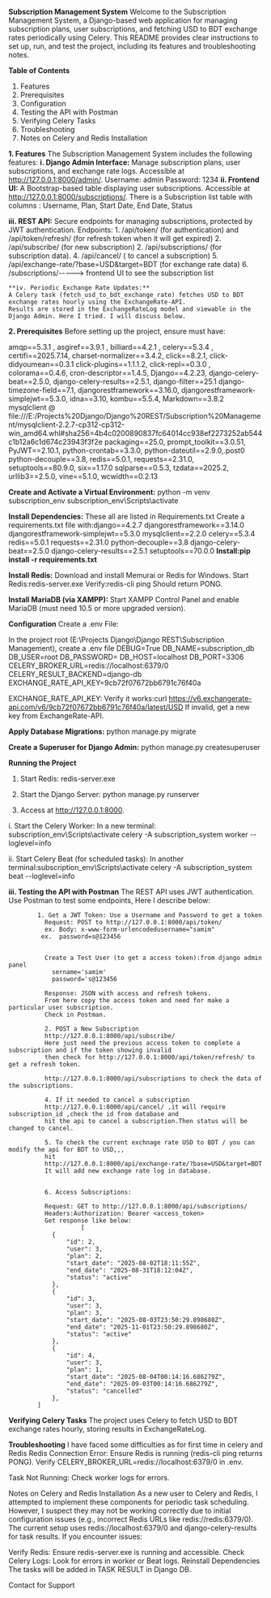 **Subscription Management System**
Welcome to the Subscription Management System, a Django-based web application for managing subscription plans, user subscriptions, and fetching USD to BDT exchange rates periodically using Celery.
This README provides clear instructions to set up, run, and test the project, including its features and troubleshooting notes.

**Table of Contents**
1. Features
2. Prerequisites
4. Configuration
5. Testing the API with Postman
6. Verifying Celery Tasks
7. Troubleshooting
9. Notes on Celery and Redis Installation

**1. Features**
The Subscription Management System includes the following features:
  **i. Django Admin Interface:**
        Manage subscription plans, user subscriptions, and exchange rate logs.
        Accessible at http://127.0.0.1:8000/admin/.
        Username: admin
        Password: 1234
  **ii. Frontend UI:**
      A Bootstrap-based table displaying user subscriptions.
      Accessible at http://127.0.0.1:8000/subscriptions/.
      There is a Subscription list table with columns : Username, Plan, Start Date, End Date, Status
      
  **iii. REST API:**
      Secure endpoints for managing subscriptions, protected by JWT authentication.
      Endpoints: 
          1. /api/token/ (for authentication) and /api/token/refresh/ (for refresh token when it will get expired)
          2. /api/subscribe/ (for new subscription)
          2. /api/subscriptions/ (for subscription data).
          4. /api/cancel/ ( to cancel a subscription)
          5. /api/exchange-rate/?base=USD&target=BDT (for exchange rate data)
          6. /subscriptions/-----> frontend UI to see the subscription list
          
    **iv. Periodic Exchange Rate Updates:**
    A Celery task (fetch_usd_to_bdt_exchange_rate) fetches USD to BDT exchange rates hourly using the ExchangeRate-API.
    Results are stored in the ExchangeRateLog model and viewable in the Django Admin. Here I tried. I will discuss below.



**2. Prerequisites**
Before setting up the project, ensure must have:

amqp==5.3.1 , asgiref==3.9.1 , billiard==4.2.1 , celery==5.3.4 , certifi==2025.7.14, charset-normalizer==3.4.2, click==8.2.1, click-didyoumean==0.3.1
click-plugins==1.1.1.2, click-repl==0.3.0 , colorama==0.4.6, cron-descriptor==1.4.5, Django==4.2.23, django-celery-beat==2.5.0, django-celery-results==2.5.1, django-filter==25.1 
django-timezone-field==7.1, djangorestframework==3.16.0, djangorestframework-simplejwt==5.3.0, idna==3.10, kombu==5.5.4, Markdown==3.8.2
mysqlclient @ file:///E:/Projects%20Django/Django%20REST/Subscription%20Management/mysqlclient-2.2.7-cp312-cp312-win_amd64.whl#sha256=4b4c0200890837fc64014cc938ef2273252ab544c1b12a6c1d674c23943f3f2e
packaging==25.0, prompt_toolkit==3.0.51, PyJWT==2.10.1, python-crontab==3.3.0, python-dateutil==2.9.0,.post0 python-decouple==3.8, redis==5.0.1, requests==2.31.0, setuptools==80.9.0, six==1.17.0
sqlparse==0.5.3, tzdata==2025.2, urllib3==2.5.0, vine==5.1.0, wcwidth==0.2.13


**Create and Activate a Virtual Environment:**
      python -m venv subscription_env
      subscription_env\Scripts\activate


**Install Dependencies:**
These all are listed in Requirements.txt
Create a requirements.txt file with:django==4.2.7
djangorestframework==3.14.0
djangorestframework-simplejwt==5.3.0
mysqlclient==2.2.0
celery==5.3.4
redis==5.0.1
requests==2.31.0
python-decouple==3.8
django-celery-beat==2.5.0
django-celery-results==2.5.1
setuptools==70.0.0
**Install:pip install -r requirements.txt**


**Install Redis:**
Download and install Memurai or Redis for Windows.
Start Redis:redis-server.exe
Verify:redis-cli ping
Should return PONG.


**Install MariaDB (via XAMPP):**
Start XAMPP Control Panel and enable MariaDB (must need 10.5 or more upgraded version).

**Configuration**
Create a .env File:

In the project root (E:\Projects Django\Django REST\Subscription Management), create a .env file
DEBUG=True
DB_NAME=subscription_db
DB_USER=root
DB_PASSWORD=
DB_HOST=localhost
DB_PORT=3306
CELERY_BROKER_URL=redis://localhost:6379/0
CELERY_RESULT_BACKEND=django-db
EXCHANGE_RATE_API_KEY=9cb72f07672bb6791c76f40a



EXCHANGE_RATE_API_KEY: Verify it works:curl https://v6.exchangerate-api.com/v6/9cb72f07672bb6791c76f40a/latest/USD
If invalid, get a new key from ExchangeRate-API.


**Apply Database Migrations:**
python manage.py migrate


**Create a Superuser for Django Admin:**
python manage.py createsuperuser


**Running the Project**

1. Start Redis:
    redis-server.exe
   
3. Start the Django Server:
    python manage.py runserver


4. Access at http://127.0.0.1:8000.


 i. Start the Celery Worker:
    In a new terminal:
    subscription_env\Scripts\activate
    celery -A subscription_system worker --loglevel=info

  ii. Start Celery Beat (for scheduled tasks):
    In another terminal:subscription_env\Scripts\activate
    celery -A subscription_system beat --loglevel=info

  **iii. Testing the API with Postman**
    The REST API uses JWT authentication. Use Postman to test some endpoints, Here I describe below:

            1. Get a JWT Token: Use a Username and Password to get a token
              Request: POST to http://127.0.0.1:8000/api/token/
              ex. Body: x-www-form-urlencodedusername="samim"
             ex.  password=s@123456


              Create a Test User (to get a access token):from django admin panel
                sername='samim'
                password='s@123456
              
              Response: JSON with access and refresh tokens.
              From here copy the access token and need for make a particular user subscription.
              Check in Postman.

              2. POST a New Subscription
              http://127.0.0.1:8000/api/subscribe/
              Here just need the previous access token to complete a subscription and if the token showing invalid
              then check for http://127.0.0.1:8000/api/token/refresh/ to get a refresh token.

              http://127.0.0.1:8000/api/subscriptions to check the data of the subscriptions.
              
              4. If it needed to cancel a subscription 
              http://127.0.0.1:8000/api/cancel/ ,it will require subscription_id ,check the id from database and 
              hit the api to cancel a subscription.Then status will be changed to cancel.

              5. To check the current exchnage rate USD to BDT / you can modify the api for BDT to USD,,,
              hit 
              http://127.0.0.1:8000/api/exchange-rate/?base=USD&target=BDT
              It will add new exchange rate log in database.


              6. Access Subscriptions:

              Request: GET to http://127.0.0.1:8000/api/subscriptions/
              Headers:Authorization: Bearer <access_token>
              Get response like below:
                        [
                {
                    "id": 2,
                    "user": 3,
                    "plan": 2,
                    "start_date": "2025-08-02T18:11:55Z",
                    "end_date": "2025-08-31T18:12:04Z",
                    "status": "active"
                },
                {
                    "id": 3,
                    "user": 3,
                    "plan": 3,
                    "start_date": "2025-08-03T23:50:29.898680Z",
                    "end_date": "2025-11-01T23:50:29.898680Z",
                    "status": "active"
                },
                {
                    "id": 4,
                    "user": 3,
                    "plan": 1,
                    "start_date": "2025-08-04T00:14:16.686279Z",
                    "end_date": "2025-09-03T00:14:16.686279Z",
                    "status": "cancelled"
                },
            ]



**Verifying Celery Tasks**
The project uses Celery to fetch USD to BDT exchange rates hourly, storing results in ExchangeRateLog. 



**Troubleshooting**
I have faced some difficulties as for first time in celery and Redis
Redis Connection Error:
Ensure Redis is running (redis-cli ping returns PONG).
Verify CELERY_BROKER_URL=redis://localhost:6379/0 in .env.

Task Not Running:
Check worker logs for errors.

Notes on Celery and Redis Installation
As a new user to Celery and Redis, I attempted to implement these components for periodic task scheduling.
However, I suspect they may not be working correctly due to initial configuration issues (e.g., incorrect Redis URLs like redis://redis:6379/0). 
The current setup uses redis://localhost:6379/0 and django-celery-results for task results. If you encounter issues:

Verify Redis: Ensure redis-server.exe is running and accessible.
Check Celery Logs: Look for errors in worker or Beat logs.
Reinstall Dependencies
The tasks will be added in TASK RESULT in Django DB.

Contact for Support

